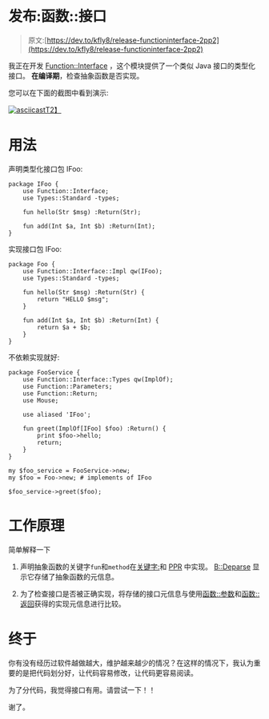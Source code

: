 # 发布:函数::接口

> 原文:[https://dev.to/kfly8/release-functioninterface-2pp2](https://dev.to/kfly8/release-functioninterface-2pp2)

我正在开发 [Function::Interface](https://github.com/kfly8/p5-Function-Interface) ，这个模块提供了一个类似 Java 接口的类型化接口。
**在编译期**，检查抽象函数是否实现。

您可以在下面的截图中看到演示:

[![asciicast](../Images/fda8eba7dc99c6be54382a603bd2d31c.png)T2】](https://asciinema.org/a/235220)

# [](#usage)用法

声明类型化接口包 IFoo:

```
package IFoo {
    use Function::Interface;
    use Types::Standard -types;

    fun hello(Str $msg) :Return(Str);

    fun add(Int $a, Int $b) :Return(Int);
} 
```

实现接口包 IFoo:

```
package Foo {
    use Function::Interface::Impl qw(IFoo);
    use Types::Standard -types;

    fun hello(Str $msg) :Return(Str) {
        return "HELLO $msg";
    }

    fun add(Int $a, Int $b) :Return(Int) {
        return $a + $b;
    }
} 
```

不依赖实现就好:

```
package FooService {
    use Function::Interface::Types qw(ImplOf);
    use Function::Parameters;
    use Function::Return;
    use Mouse;

    use aliased 'IFoo';

    fun greet(ImplOf[IFoo] $foo) :Return() {
        print $foo->hello;
        return;
    }
} 
```

```
my $foo_service = FooService->new;
my $foo = Foo->new; # implements of IFoo

$foo_service->greet($foo); 
```

# [](#how-it-works)工作原理

简单解释一下

1.  声明抽象函数的关键字`fun`和`method`在[关键字:](https://metacpan.org/pod/Keyword%3A%3ASimple)和 [PPR](https://metacpan.org/pod/PPR) 中实现。 [B::Deparse](https://metacpan.org/pod/B%3A%3ADeparse) 显示它存储了抽象函数的元信息。

2.  为了检查接口是否被正确实现，将存储的接口元信息与使用[函数::参数](https://metacpan.org/pod/Function%3A%3AParameters)和[函数::返回](https://metacpan.org/pod/Function%3A%3AReturn)获得的实现元信息进行比较。

# [](#finally)终于

你有没有经历过软件越做越大，维护越来越少的情况？在这样的情况下，我认为重要的是把代码划分好，让代码容易修改，让代码更容易阅读。

为了分代码，我觉得接口有用。请尝试一下！！

谢了。